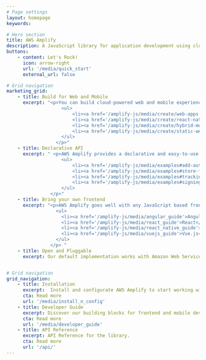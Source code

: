 ```yaml
---
# Page settings
layout: homepage
keywords:

# Hero section
title: AWS Amplify
description: A JavaScript library for application development using cloud services.
buttons:
    - content: Let's Rock!
      icon: arrow-right
      url: '/media/quick_start'
      external_url: false

# Grid navigation
marketing_grid:
    - title: Build for Web and Mobile
      excerpt: "<p>You can build cloud-powered web and mobile experiences with AWS Amplify. Learn how to build:
                    <ul>
                        <li><a href='/amplify-js/media/create/web-apps'>Web apps</a></li>
                        <li><a href='/amplify-js/media/create/react-native-apps'>React Native apps</a></li>
                        <li><a href='/amplify-js/media/create/hybrid-mobile-apps'>Hybrid Mobile apps</a> </li>
                        <li><a href='/amplify-js/media/create/static-web-sites'>Static Websites</a></li>
                    </ul>
                  </p>"
    - title: Declarative API
      excerpt: " <p>AWS Amplify provides a declarative and easy-to-use API for cloud operations. See how you can add common tasks quickly:
                    <ul>
                        <li><a href='/amplify-js/media/examples#add-authentication-to-your-app'>Add authentication to your app</a></li>
                        <li><a href='/amplify-js/media/examples#store-files-on-the-cloud'>Store user files securely</a></li>
                        <li><a href='/amplify-js/media/examples#tracking-user-activity-in-your-app'>Track user activity</a> </li>
                        <li><a href='/amplify-js/media/examples#signing-http-requests'>Secure API requests</a></li>
                    </ul>
                </p>"
    - title: Bring your own frontend 
      excerpt: "<p>AWS Amplify goes well with any JavaScript based frontend library. Learn more about our frontend support:
                  <ul>
                    <li><a href='/amplify-js/media/angular_guide'>Angular</a> and <a href='/amplify-js/media/ionic_guide'>Ionic</a></li>
                    <li><a href='/amplify-js/media/react_guide'>React</a> </li>
                    <li><a href='/amplify-js/media/react_native_guide'>React Native</a></li>
                    <li><a href='/amplify-js/media/vuejs_guide'>Vue.js</a></li>
                  </ul>
                </p> "
    - title: Open and Pluggable
      excerpt: Our default implementation works with Amazon Web Services (AWS), but AWS Amplify is designed to be open and pluggable for any custom backend or service.


# Grid navigation
grid_navigation:
    - title: Installation
      excerpt:  Install and configurate AWS Amplify to start working with cloud services.
      cta: Read more
      url: '/media/install_n_config'
    - title: Developer Guide
      excerpt: Discover our building blocks for frontend and mobile developers.
      cta: Read more
      url: '/media/developer_guide'
    - title: API Reference
      excerpt: API Reference for the library.
      cta: Read more
      url: '/api/'      
---
```

